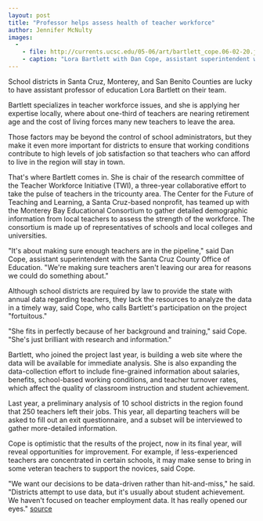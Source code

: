 ```yaml
---
layout: post
title: "Professor helps assess health of teacher workforce"
author: Jennifer McNulty
images:
  -
    - file: http://currents.ucsc.edu/05-06/art/bartlett_cope.06-02-20.jpg
    - caption: "Lora Bartlett with Dan Cope, assistant superintendent with the Santa Cruz County Office of Education Photo: Jim MacKenzie"
---
```


School districts in Santa Cruz, Monterey, and San Benito Counties are lucky to have assistant professor of education Lora Bartlett on their team.

Bartlett specializes in teacher workforce issues, and she is applying her expertise locally, where about one-third of teachers are nearing retirement age and the cost of living forces many new teachers to leave the area.

Those factors may be beyond the control of school administrators, but they make it even more important for districts to ensure that working conditions contribute to high levels of job satisfaction so that teachers who can afford to live in the region will stay in town.

That's where Bartlett comes in. She is chair of the research committee of the Teacher Workforce Initiative (TWI), a three-year collaborative effort to take the pulse of teachers in the tricounty area. The Center for the Future of Teaching and Learning, a Santa Cruz-based nonprofit, has teamed up with the Monterey Bay Educational Consortium to gather detailed demographic information from local teachers to assess the strength of the workforce. The consortium is made up of representatives of schools and local colleges and universities.

"It's about making sure enough teachers are in the pipeline," said Dan Cope, assistant superintendent with the Santa Cruz County Office of Education. "We're making sure teachers aren't leaving our area for reasons we could do something about."

Although school districts are required by law to provide the state with annual data regarding teachers, they lack the resources to analyze the data in a timely way, said Cope, who calls Bartlett's participation on the project "fortuitous."

"She fits in perfectly because of her background and training," said Cope. "She's just brilliant with research and information."

Bartlett, who joined the project last year, is building a web site where the data will be available for immediate analysis. She is also expanding the data-collection effort to include fine-grained information about salaries, benefits, school-based working conditions, and teacher turnover rates, which affect the quality of classroom instruction and student achievement.

Last year, a preliminary analysis of 10 school districts in the region found that 250 teachers left their jobs. This year, all departing teachers will be asked to fill out an exit questionnaire, and a subset will be interviewed to gather more-detailed information.

Cope is optimistic that the results of the project, now in its final year, will reveal opportunities for improvement. For example, if less-experienced teachers are concentrated in certain schools, it may make sense to bring in some veteran teachers to support the novices, said Cope.

"We want our decisions to be data-driven rather than hit-and-miss," he said. "Districts attempt to use data, but it's usually about student achievement. We haven't focused on teacher employment data. It has really opened our eyes."
[source](http://www1.ucsc.edu/currents/05-06/02-20/workforce.asp "Permalink to workforce")
